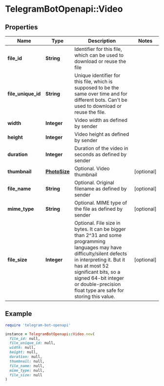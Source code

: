# TelegramBotOpenapi::Video

## Properties

| Name | Type | Description | Notes |
| ---- | ---- | ----------- | ----- |
| **file_id** | **String** | Identifier for this file, which can be used to download or reuse the file |  |
| **file_unique_id** | **String** | Unique identifier for this file, which is supposed to be the same over time and for different bots. Can&#39;t be used to download or reuse the file. |  |
| **width** | **Integer** | Video width as defined by sender |  |
| **height** | **Integer** | Video height as defined by sender |  |
| **duration** | **Integer** | Duration of the video in seconds as defined by sender |  |
| **thumbnail** | [**PhotoSize**](PhotoSize.md) | Optional. Video thumbnail | [optional] |
| **file_name** | **String** | Optional. Original filename as defined by sender | [optional] |
| **mime_type** | **String** | Optional. MIME type of the file as defined by sender | [optional] |
| **file_size** | **Integer** | Optional. File size in bytes. It can be bigger than 2^31 and some programming languages may have difficulty/silent defects in interpreting it. But it has at most 52 significant bits, so a signed 64-bit integer or double-precision float type are safe for storing this value. | [optional] |

## Example

```ruby
require 'telegram-bot-openapi'

instance = TelegramBotOpenapi::Video.new(
  file_id: null,
  file_unique_id: null,
  width: null,
  height: null,
  duration: null,
  thumbnail: null,
  file_name: null,
  mime_type: null,
  file_size: null
)
```


